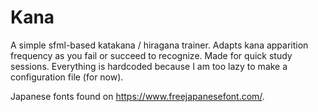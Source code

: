 # Kana

A simple sfml-based katakana / hiragana trainer. Adapts kana apparition frequency as you fail or succeed to recognize. Made for quick study sessions. Everything is hardcoded because I am too lazy to make a configuration file (for now).

Japanese fonts found on https://www.freejapanesefont.com/.
